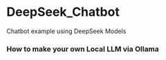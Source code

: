 # DeepSeek_Chatbot
Chatbot example using DeepSeek Models



### How to make your own Local LLM via Ollama

